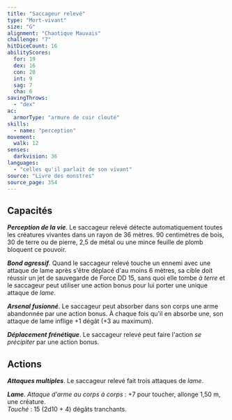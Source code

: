```yaml
---
title: "Saccageur relevé"
type: "Mort-vivant"
size: "G"
alignment: "Chaotique Mauvais"
challenge: "7"
hitDiceCount: 16
abilityScores:
  for: 19
  dex: 16
  con: 20
  int: 9
  sag: 7
  cha: 6
savingThrows: 
  - "dex"
ac: 
  armorType: "armure de cuir clouté"
skills: 
  - name: "perception"
movement: 
  walk: 12
senses: 
  darkvision: 36
languages: 
  - "celles qu'il parlait de son vivant"
source: "Livre des monstres"
source_page: 354
---
```

## Capacités
_**Perception de la vie**_. Le saccageur relevé détecte automatiquement toutes les créatures vivantes dans un rayon de 36 mètres. 90 centimètres de bois, 30 de terre ou de pierre, 2,5 de métal ou une mince feuille de plomb bloquent ce pouvoir.

_**Bond agressif**_. Quand le saccageur relevé touche un ennemi avec une attaque de lame après s'être déplacé d'au moins 6 mètres, sa cible doit réussir un jet de sauvegarde de Force DD 15, sans quoi elle tombe _à terre_ et le saccageur peut utiliser une action bonus pour lui porter une unique attaque de _lame_.

_**Arsenal fusionné**_. Le saccageur peut absorber dans son corps une arme abandonnée par une action bonus. À chaque fois qu'il en absorbe une, son attaque de lame inflige +1 dégât (+3 au maximum).

_**Déplacement frénétique**_. Le saccageur relevé peut faire l'action _se précipiter_ par une action bonus.

## Actions
_**Attaques multiples**_. Le saccageur relevé fait trois attaques de _lame_.

_**Lame**_. _Attaque d'arme au corps à corps_ : +7 pour toucher, allonge 1,50 m, une créature.  
_Touché_ : 15 (2d10 + 4) dégâts tranchants.
